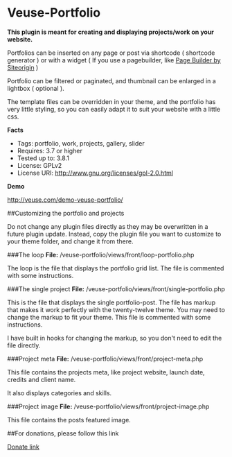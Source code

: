 Veuse-Portfolio
===============

<b>This plugin is meant for creating and displaying projects/work on your website.</b>

Portfolios can be inserted on any page or post via shortcode ( shortcode generator ) or with a widget ( If you use a pagebuilder, like <a href="http://wordpress.org/plugins/siteorigin-panels/">Page Builder by Siteorigin</a> )

Portfolio can be filtered or paginated, and thumbnail can be enlarged in a lightbox ( optional ). 

The template files can be overridden in your theme, and the portfolio has very little styling, so you can easily adapt it to suit your website with a little css.


**Facts**

- Tags: portfolio, work, projects, gallery, slider
- Requires: 3.7 or higher
- Tested up to: 3.8.1
- License: GPLv2
- License URI: <h href="http://www.gnu.org/licenses/gpl-2.0.html">http://www.gnu.org/licenses/gpl-2.0.html</a>

**Demo**

http://veuse.com/demo-veuse-portfolio/

##Customizing the portfolio and projects

Do not change any plugin files directly as they may be overwritten in a future plugin update. Instead, copy the plugin file you want to customize to your theme folder, and change it from there.


###The loop
**File:** /veuse-portfolio/views/front/loop-portfolio.php

The loop is the file that displays the portfolio grid list. The file is commented with some instructions.


###The single project
**File:** /veuse-portfolio/views/front/single-portfolio.php

This is the file that displays the single portfolio-post. The file has markup that makes it work perfectly with the twenty-twelve theme. You may need to change the markup to fit your theme. This file is commented with some instructions.

I have built in hooks for changing the markup, so you don't need to edit the file directly.

###Project meta
**File:** /veuse-portfolio/views/front/project-meta.php

This file contains the projects meta, like project website, launch date, credits and client name.

It also displays categories and skills.

###Project image
**File:** /veuse-portfolio/views/front/project-image.php

This file contains the posts featured image.


##For donations, please follow this link

<a href="https://www.paypal.com/cgi-bin/webscr?cmd=_donations&business=andreas%2ewilthil%40gmail%2ecom&lc=NO&item_name=Veuse&no_note=0&cn=Add%20special%20instructions%20to%20the%20seller%3a&no_shipping=1&currency_code=NOK&bn=PP%2dDonationsBF%3abtn_donateCC_LG%2egif%3aNonHosted"> Donate link</a>
